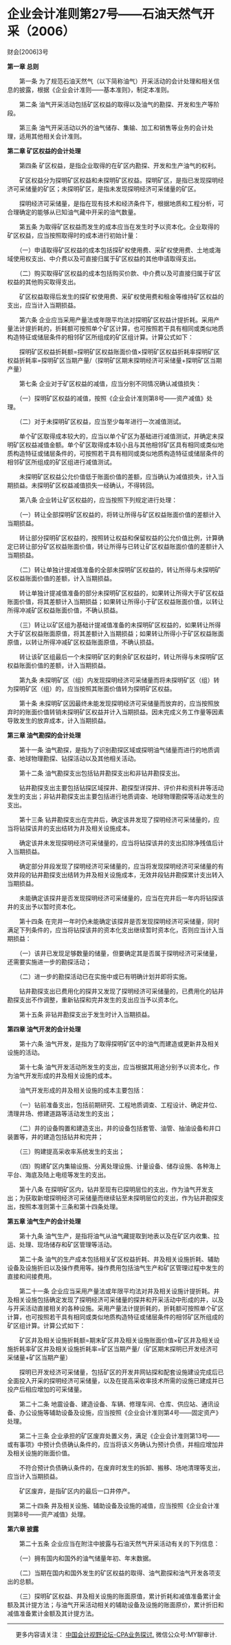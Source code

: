 ﻿企业会计准则第27号——石油天然气开采（2006）
=========================

财会\[2006\]3号

**第一章 总则**

　　第一条 为了规范石油天然气（以下简称油气）开采活动的会计处理和相关信息的披露，根据《企业会计准则——基本准则》，制定本准则。

　　第二条 油气开采活动包括矿区权益的取得以及油气的勘探、开发和生产等阶段。

　　第三条 油气开采活动以外的油气储存、集输、加工和销售等业务的会计处理，适用其他相关会计准则。

**第二章 矿区权益的会计处理**

　　第四条 矿区权益，是指企业取得的在矿区内勘探、开发和生产油气的权利。

　　矿区权益分为探明矿区权益和未探明矿区权益。探明矿区，是指已发现探明经济可采储量的矿区；未探明矿区，是指未发现探明经济可采储量的矿区。

　　探明经济可采储量，是指在现有技术和经济条件下，根据地质和工程分析，可合理确定的能够从已知油气藏中开采的油气数量。

　　第五条 为取得矿区权益而发生的成本应当在发生时予以资本化。企业取得的矿区权益，应当按照取得时的成本进行初始计量：

　　（一）申请取得矿区权益的成本包括探矿权使用费、采矿权使用费、土地或海域使用权支出、中介费以及可直接归属于矿区权益的其他申请取得支出。

　　（二）购买取得矿区权益的成本包括购买价款、中介费以及可直接归属于矿区权益的其他购买取得支出。

　　矿区权益取得后发生的探矿权使用费、采矿权使用费和租金等维持矿区权益的支出，应当计入当期损益。

　　第六条 企业应当采用产量法或年限平均法对探明矿区权益计提折耗。采用产量法计提折耗的，折耗额可按照单个矿区计算，也可按照若干具有相同或类似地质构造特征或储层条件的相邻矿区所组成的矿区组计算。计算公式如下：

　　探明矿区权益折耗额\=探明矿区权益账面价值×探明矿区权益折耗率探明矿区权益折耗率\=探明矿区当期产量/（探明矿区期末探明经济可采储量+探明矿区当期产量）

　　第七条 企业对于矿区权益的减值，应当分别不同情况确认减值损失：

　　（一）探明矿区权益的减值，按照《企业会计准则第8号——资产减值》处理。

　　（二）对于未探明矿区权益，应当至少每年进行一次减值测试。

　　单个矿区取得成本较大的，应当以单个矿区为基础进行减值测试，并确定未探明矿区权益减值金额。单个矿区取得成本较小且与其他相邻矿区具有相同或类似地质构造特征或储层条件的，可按照若干具有相同或类似地质构造特征或储层条件的相邻矿区所组成的矿区组进行减值测试。

　　未探明矿区权益公允价值低于账面价值的差额，应当确认为减值损失，计入当期损益。未探明矿区权益减值损失一经确认，不得转回。

　　第八条 企业转让矿区权益的，应当按照下列规定进行处理：

　　（一）转让全部探明矿区权益的，将转让所得与矿区权益账面价值的差额计入当期损益。

　　转让部分探明矿区权益的，按照转让权益和保留权益的公允价值比例，计算确定已转让部分矿区权益账面价值，转让所得与已转让矿区权益账面价值的差额计入当期损益。

　　（二）转让单独计提减值准备的全部未探明矿区权益的，转让所得与未探明矿区权益账面价值的差额，计入当期损益。

　　转让单独计提减值准备的部分未探明矿区权益的，如果转让所得大于矿区权益账面价值，将其差额计入当期损益；如果转让所得小于矿区权益账面价值，以转让所得冲减矿区权益账面价值，不确认损益。

　　（三）转让以矿区组为基础计提减值准备的未探明矿区权益的，如果转让所得大于矿区权益账面原值，将其差额计入当期损益；如果转让所得小于矿区权益账面原值，以转让所得冲减矿区权益账面原值，不确认损益。

　　转让该矿区组最后一个未探明矿区的剩余矿区权益时，转让所得与未探明矿区权益账面价值的差额，计入当期损益。

　　第九条 未探明矿区（组）内发现探明经济可采储量而将未探明矿区（组）转为探明矿区（组）的，应当按照其账面价值转为探明矿区权益。

　　第十条 未探明矿区因最终未能发现探明经济可采储量而放弃的，应当按照放弃时的账面价值转销未探明矿区权益并计入当期损益。因未完成义务工作量等因素导致发生的放弃成本，计入当期损益。

**第三章 油气勘探的会计处理**

　　第十一条 油气勘探，是指为了识别勘探区域或探明油气储量而进行的地质调查、地球物理勘探、钻探活动以及其他相关活动。

　　第十二条 油气勘探支出包括钻井勘探支出和非钻井勘探支出。

　　钻井勘探支出主要包括钻探区域探井、勘探型详探井、评价井和资料井等活动发生的支出；非钻井勘探支出主要包括进行地质调查、地球物理勘探等活动发生的支出。

　　第十三条 钻井勘探支出在完井后，确定该井发现了探明经济可采储量的，应当将钻探该井的支出结转为井及相关设施成本。

　　确定该井未发现探明经济可采储量的，应当将钻探该井的支出扣除净残值后计入当期损益。

　　确定部分井段发现了探明经济可采储量的，应当将发现探明经济可采储量的有效井段的钻井勘探支出结转为井及相关设施成本，无效井段钻井勘探累计支出转入当期损益。

　　未能确定该探井是否发现探明经济可采储量的，应当在完井后一年内将钻探该井的支出予以暂时资本化。

　　第十四条 在完井一年时仍未能确定该探井是否发现探明经济可采储量，同时满足下列条件的，应当将钻探该井的资本化支出继续暂时资本化，否则应当计入当期损益：

　　（一）该井已发现足够数量的储量，但要确定其是否属于探明经济可采储量，还需要实施进一步的勘探活动；

　　（二）进一步的勘探活动已在实施中或已有明确计划并即将实施。

　　钻井勘探支出已费用化的探井又发现了探明经济可采储量的，已费用化的钻井勘探支出不作调整，重新钻探和完井发生的支出应当予以资本化。

　　第十五条 非钻井勘探支出于发生时计入当期损益。

**第四章 油气开发的会计处理**

　　第十六条 油气开发，是指为了取得探明矿区中的油气而建造或更新井及相关设施的活动。

　　第十七条 油气开发活动所发生的支出，应当根据其用途分别予以资本化，作为油气开发形成的井及相关设施的成本。

　　油气开发形成的井及相关设施的成本主要包括：

　　（一）钻前准备支出，包括前期研究、工程地质调查、工程设计、确定井位、清理井场、修建道路等活动发生的支出；

　　（二）井的设备购置和建造支出，井的设备包括套管、油管、抽油设备和井口装置等，井的建造包括钻井和完井；

　　（三）购建提高采收率系统发生的支出；

　　（四）购建矿区内集输设施、分离处理设施、计量设备、储存设施、各种海上平台、海底及陆上电缆等发生的支出。

　　第十八条 在探明矿区内，钻井至现有已探明层位的支出，作为油气开发支出；为获取新增探明经济可采储量而继续钻至未探明层位的支出，作为钻井勘探支出，按照本准则第十三条和第十四条处理。

**第五章 油气生产的会计处理**

　　第十九条 油气生产，是指将油气从油气藏提取到地表以及在矿区内收集、拉运、处理、现场储存和矿区管理等活动。

　　第二十条 油气的生产成本包括相关矿区权益折耗、井及相关设施折耗、辅助设备及设施折旧以及操作费用等。操作费用包括油气生产和矿区管理过程中发生的直接和间接费用。

　　第二十一条 企业应当采用产量法或年限平均法对井及相关设施计提折耗。井及相关设施包括确定发现了探明经济可采储量的探井和开采活动中形成的井，以及与开采活动直接相关的各种设施。采用产量法计提折耗的，折耗额可按照单个矿区计算，也可按照若干具有相同或类似地质构造特征或储层条件的相邻矿区所组成的矿区组计算。计算公式如下：

　　矿区井及相关设施折耗额\=期末矿区井及相关设施账面价值×矿区井及相关设施折耗率矿区井及相关设施折耗率\=矿区当期产量/（矿区期末探明已开发经济可采储量+矿区当期产量）

　　探明已开发经济可采储量，包括矿区的开发井网钻探和配套设施建设完成后已全面投入开采的探明经济可采储量，以及在提高采收率技术所需的设施已建成并已投产后相应增加的可采储量。

　　第二十二条 地震设备、建造设备、车辆、修理车间、仓库、供应站、通讯设备、办公设施等辅助设备及设施，应当按照《企业会计准则第4号——固定资产》处理。

　　第二十三条 企业承担的矿区废弃处置义务，满足《企业会计准则第13号——或有事项》中预计负债确认条件的，应当将该义务确认为预计负债，并相应增加井及相关设施的账面价值。

　　不符合预计负债确认条件的，在废弃时发生的拆卸、搬移、场地清理等支出，应当计入当期损益。

　　矿区废弃，是指矿区内的最后一口井停产。

　　第二十四条 井及相关设施、辅助设备及设施的减值，应当按照《企业会计准则第8号——资产减值》处理。

**第六章 披露**

　　第二十五条 企业应当在附注中披露与石油天然气开采活动有关的下列信息：

　　（一）拥有国内和国外的油气储量年初、年末数据。

　　（二）当期在国内和国外发生的矿区权益的取得、油气勘探和油气开发各项支出的总额。

　　（三）探明矿区权益、井及相关设施的账面原值，累计折耗和减值准备累计金额及其计提方法；与油气开采活动相关的辅助设备及设施的账面原价，累计折旧和减值准备累计金额及其计提方法。

* * *

     更多内容请关注： [中国会计视野论坛-CPA业务探讨.](https://bbs.esnai.com/thread-5354530-1-3.html) 微信公众号:MY聊审计.